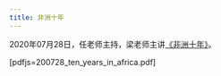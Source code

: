 ```yaml
---
title: 非洲十年
---
```


2020年07月28日，任老师主持，梁老师主讲[《非洲十年》](https://book.douban.com/subject/11589942/)。

[pdfjs=200728_ten_years_in_africa.pdf]
